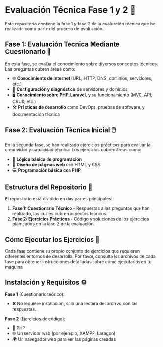 # Evaluación Técnica Fase 1 y 2 📝

Este repositorio contiene la fase 1 y fase 2 de la evaluación técnica que he realizado como parte del proceso de evaluación.

## Fase 1: Evaluación Técnica Mediante Cuestionario 🤔

En esta fase, se evalúa el conocimiento sobre diversos conceptos técnicos. Las preguntas cubren áreas como:

- 🌐 **Conocimiento de Internet** (URL, HTTP, DNS, dominios, servidores, etc.)
- 🔧 **Configuración y diagnóstico** de servidores y dominios
- 🖥️ **Conocimiento sobre PHP, Laravel**, y su funcionamiento (MVC, API, CRUD, etc.)
- 🛠️ **Prácticas de desarrollo** como DevOps, pruebas de software, y documentación técnica

## Fase 2: Evaluación Técnica Inicial 🖱️

En la segunda fase, se han realizado ejercicios prácticos para evaluar la creatividad y capacidad técnica. Los ejercicios cubren áreas como:

- 🔢 **Lógica básica de programación**
- 🎨 **Diseño de páginas web** con HTML y CSS
- 💻 **Programación básica con PHP**

## Estructura del Repositorio 📂

El repositorio está dividido en dos partes principales:

1. **Fase 1: Cuestionario Técnico** - Respuestas a las preguntas que han realizado, las cuales cubren aspectos teóricos.
2. **Fase 2: Ejercicios Prácticos** - Código y soluciones de los ejercicios planteados en la fase 2 de la evaluación.

## Cómo Ejecutar los Ejercicios 🚀

Cada fase contiene su propio conjunto de ejercicios que requieren diferentes entornos de desarrollo. Por favor, consulta los archivos de cada fase para obtener instrucciones detalladas sobre cómo ejecutarlos en tu máquina.

## Instalación y Requisitos ⚙️

**Fase 1** (Cuestionario teórico):
- ❌ No requiere instalación, solo una lectura del archivo con las respuestas.

**Fase 2** (Ejercicios de código):
- 🔧 PHP
- 🌐 Un servidor web (por ejemplo, XAMPP, Laragon)
- 🌍 Un navegador web para ver las páginas creadas


